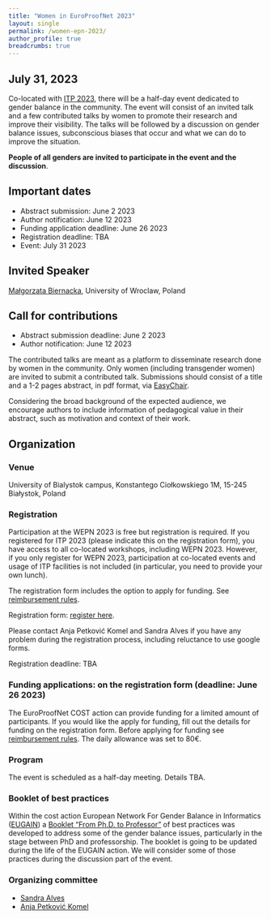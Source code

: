 ```yaml
---
title: "Women in EuroProofNet 2023"
layout: single
permalink: /women-epn-2023/
author_profile: true
breadcrumbs: true
---
```


<!-- <img src="/_pages/WG1/Jun2022/group_with_anja.jpg"/> -->

## July 31, 2023

Co-located with [ITP 2023](https://mizar.uwb.edu.pl/ITP2023/), there will be a half-day event dedicated to gender balance in the community.
The event will consist of an invited talk and a few contributed talks by women to promote their research and improve their visibility. The talks will be followed by a discussion on gender balance issues, subconscious biases that occur and what we can do to improve the situation.

**People of all genders are invited to participate in the event and the discussion**.

## Important dates

* Abstract submission: June 2 2023
* Author notification: June 12 2023
* Funding application deadline: June 26 2023
* Registration deadline: TBA
* Event: July 31 2023

## Invited Speaker

[Małgorzata Biernacka](https://ii.uni.wroc.pl/~mabi/), University of Wroclaw, Poland

## Call for contributions

* Abstract submission deadline: June 2 2023
* Author notification: June 12 2023

The contributed talks are meant as a platform to disseminate research done by women in the community. Only women (including transgender women) are invited to submit a contributed talk.
Submissions should consist of a title and a 1-2 pages abstract, in pdf format, via [EasyChair](https://easychair.org/conferences/?conf=wepn2023).

Considering the broad background of the expected audience, we encourage authors to include information of pedagogical value in their abstract, such as motivation and context of their work.

## Organization

### Venue

University of Bialystok campus, Konstantego Ciołkowskiego 1M, 15-245 Białystok, Poland

### Registration

Participation at the WEPN 2023 is free but registration is required. If you registered for ITP 2023 (please indicate this on the registration form), you have access to all co-located workshops, including WEPN 2023. However, if you only register for WEPN 2023, participation at co-located events and usage of ITP facilities is not included (in particular, you need to provide your own lunch).

The registration form includes the option to apply for funding. See [reimbursement rules](../reimbursement-rules).

Registration form: [register here](https://forms.gle/QD24npjVy8wj4H856).

Please contact Anja Petković Komel and Sandra Alves if you have any problem during the registration process, including reluctance to use google forms.

Registration deadline: TBA


### Funding applications: on the registration form (deadline: June 26 2023)

The EuroProofNet COST action can provide funding for a limited amount of participants. If you would like the apply for funding, fill out the details for funding on the registration form. Before applying for funding see [reimbursement rules](../reimbursement-rules). The daily allowance was set to 80€.

### Program

The event is scheduled as a half-day meeting.
Details TBA.


### Booklet of best practices

Within the cost action European Network For Gender Balance in Informatics ([EUGAIN](https://eugain.eu/)) a [Booklet “From Ph.D. to Professor”](https://eugain.eu/results/deliverables/) of best practices was developed to address some of the gender balance issues, particularly in the stage between PhD and professorship. The booklet is going to be updated during the life of the EUGAIN action.
We will consider some of those practices during the discussion part of the event.

### Organizing committee

* [Sandra Alves](https://www.dcc.fc.up.pt/~sandra/Home/Home.html)
* [Anja Petković Komel](https://anjapetkovic.com/)
